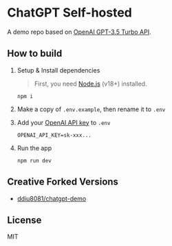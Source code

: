 # ChatGPT Self-hosted

A demo repo based on [OpenAI GPT-3.5 Turbo API](https://platform.openai.com/docs/guides/chat).

## How to build

1. Setup & Install dependencies

    > First, you need [Node.js](https://nodejs.org/) (v18+) installed.

    ```shell
    npm i
    ```

2. Make a copy of `.env.example`, then rename it to `.env`
3. Add your [OpenAI API key](https://platform.openai.com/account/api-keys) to `.env`
    ```
    OPENAI_API_KEY=sk-xxx...
    ```
4. Run the app
    ```shell
    npm run dev
    ```

## Creative Forked Versions

- [ddiu8081/chatgpt-demo](https://github.com/ddiu8081/chatgpt-demo)

## License

MIT
